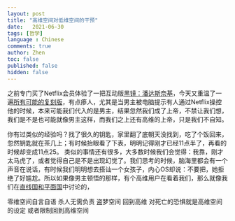 ```yaml
---
layout: post
title: "高维空间对低维空间的干预"
date:   2021-06-30
tags: [哲学]
language : Chinese
comments: true
author: Zhen
toc: false
published: false
hidden: false
---
```

之前专门买了Netflix会员体验了一把互动版[黑镜：潘达斯奈基](https://zh.wikipedia.org/wiki/%E9%BB%91%E9%95%9C%EF%BC%9A%E6%BD%98%E8%BE%BE%E6%96%AF%E5%A5%88%E5%9F%BA)，今天又重温了一遍[所有可能的复刻版](https://www.pangzitv.com/vod-play-id-28783-src-1-num-1.html)，有点瘆人，尤其是当男主被电脑提示有人通过Netflix操控他的时候，本来可能我们代入的是男主，结果忽然我们成了上帝，不禁让我们想，我们是不是也可能就像男主这样，而我们之上还有高维的上帝，只是我们不自知。

你有过类似的经验吗？找了很久的钥匙，家里翻了底朝天没找到，吃了个饭回来，忽然钥匙就在茶几上；有时候抬眼看了下表，明明记得刚才已经11点半了，再看的时候却变成11点25。 类似的事情还有很多，大多数时候我们会觉得：我靠，刚才太马虎了，或者觉得自己是不是出现幻觉了。我们思考的时候，脑海里都会有一个声音在说话，有时候我们明明想去搭讪一个女孩子，内心OS却说：不要把，她拒绝了好尴尬。所以如果像男主顿悟的那样，有个高维用户在看着我们，那么就像我们在[直线国和平面国](/直线国和平面国)中讨论的，

零维空间自言自语
杀人无需负责
盗梦空间 回到高维
对死亡的恐惧就是高维空间的设定
或者限制回到高维空间
<!--stackedit_data:
eyJoaXN0b3J5IjpbLTExODgyNzQ5ODUsMTU3MzY0MDYxMywtMT
AwODc2ODU1N119
-->
